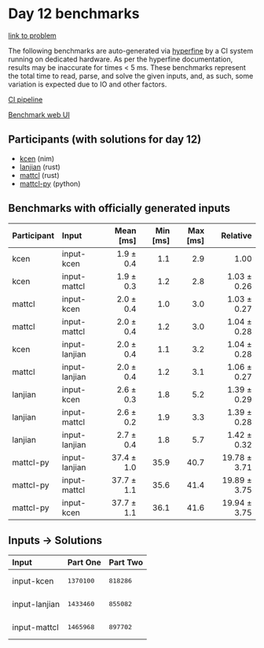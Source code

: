 # Day 12 benchmarks

[link to problem](https://adventofcode.com/2024/day/12)

The following benchmarks are auto-generated via
[hyperfine](https://github.com/sharkdp/hyperfine) by a CI system running on
dedicated hardware. As per the hyperfine documentation, results may be
inaccurate for times < 5 ms. These benchmarks represent the total time to read,
parse, and solve the given inputs, and, as such, some variation is expected due
to IO and other factors.

[CI pipeline](http://ci.papercode.net:8080/teams/main/pipelines/aoc2024)

[Benchmark web UI](https://aoc.ancalagon.black)


## Participants (with solutions for day 12)

- [kcen](https://github.com/kcen/aoc2024) (nim)
- [lanjian](https://github.com/lanjian/aoc-2024) (rust)
- [mattcl](https://github.com/mattcl/aoc2024) (rust)
- [mattcl-py](https://github.com/mattcl/aoc2024-py) (python)


## Benchmarks with officially generated inputs

| Participant | Input | Mean [ms] | Min [ms] | Max [ms] | Relative |
|:---|:---|---:|---:|---:|---:|
| kcen | input-kcen | 1.9 ± 0.4 | 1.1 | 2.9 | 1.00 |
| kcen | input-mattcl | 1.9 ± 0.3 | 1.2 | 2.8 | 1.03 ± 0.26 |
| mattcl | input-kcen | 2.0 ± 0.4 | 1.0 | 3.0 | 1.03 ± 0.27 |
| mattcl | input-mattcl | 2.0 ± 0.4 | 1.2 | 3.0 | 1.04 ± 0.28 |
| kcen | input-lanjian | 2.0 ± 0.4 | 1.1 | 3.2 | 1.04 ± 0.28 |
| mattcl | input-lanjian | 2.0 ± 0.4 | 1.2 | 3.1 | 1.06 ± 0.27 |
| lanjian | input-kcen | 2.6 ± 0.3 | 1.8 | 5.2 | 1.39 ± 0.29 |
| lanjian | input-mattcl | 2.6 ± 0.2 | 1.9 | 3.3 | 1.39 ± 0.28 |
| lanjian | input-lanjian | 2.7 ± 0.4 | 1.8 | 5.7 | 1.42 ± 0.32 |
| mattcl-py | input-lanjian | 37.4 ± 1.0 | 35.9 | 40.7 | 19.78 ± 3.71 |
| mattcl-py | input-mattcl | 37.7 ± 1.1 | 35.6 | 41.4 | 19.89 ± 3.75 |
| mattcl-py | input-kcen | 37.7 ± 1.1 | 36.1 | 41.6 | 19.94 ± 3.75 |


## Inputs -> Solutions

| Input | Part One | Part Two |
|:---|:---|:---|
|input-kcen|<pre>1370100</pre>|<pre>818286</pre>|
|input-lanjian|<pre>1433460</pre>|<pre>855082</pre>|
|input-mattcl|<pre>1465968</pre>|<pre>897702</pre>|
